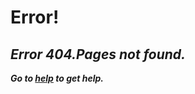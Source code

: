 # Error!

## ***Error 404.Pages not found.***

***Go to [help](https://youngbat.us.kg/help/404.md#Get_help) to get help.***

